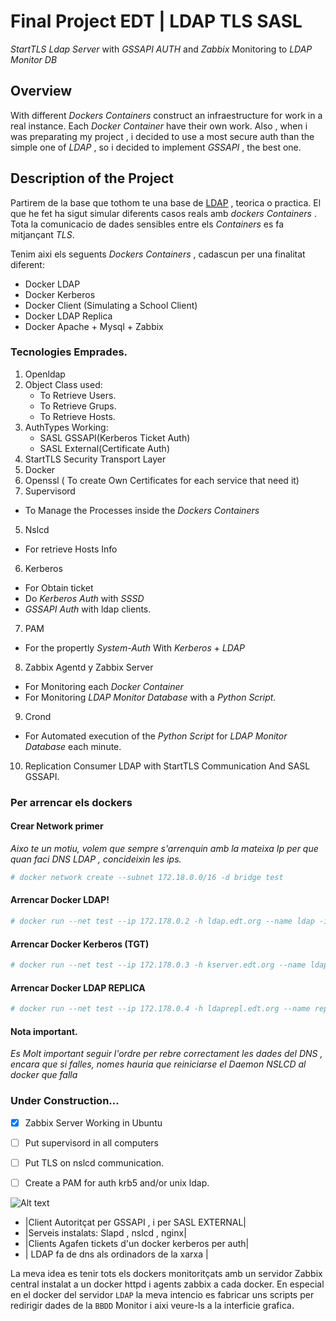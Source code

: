 # Final Project EDT | LDAP TLS SASL
_StartTLS Ldap Server_ with _GSSAPI AUTH_ and _Zabbix_ Monitoring to _LDAP Monitor DB_

## Overview

With different _Dockers Containers_ construct an infraestructure for work in a real instance. Each _Docker Container_ have their own work.
Also , when i was preparating my project , i decided to use a most secure auth than the simple one of _LDAP_ , so i decided  to implement _GSSAPI_ , the best one.

## Description of the Project

Partirem de la base que tothom te una base de [LDAP](https://es.wikipedia.org/wiki/OpenLDAP) , teorica o practica.
El que he fet ha sigut simular diferents casos reals amb _dockers Containers_ .
Tota la comunicacio de dades sensibles entre els _Containers_ es fa mitjançant _TLS_.

Tenim aixi els seguents _Dockers Containers_ , cadascun per una finalitat diferent:

- Docker LDAP
- Docker Kerberos
- Docker Client (Simulating a School Client)
- Docker LDAP Replica 
- Docker Apache + Mysql + Zabbix

### Tecnologies Emprades.

1. Openldap
  1. Object Class used:
      - To Retrieve Users.
      - To Retrieve Grups.
      - To Retrieve Hosts.
  2. AuthTypes Working:
      - SASL GSSAPI(Kerberos Ticket Auth)
      - SASL External(Certificate Auth)
  3. StartTLS Security Transport Layer    
2. Docker 
3. Openssl ( To create Own Certificates for each service that need it)
4. Supervisord 
  - To Manage the Processes inside the _Dockers Containers_ 
5. Nslcd 
  - For retrieve Hosts Info 
6. Kerberos 
  - For Obtain ticket
  - Do _Kerberos Auth_ with _SSSD_ 
  - _GSSAPI Auth_ with ldap clients.
7. PAM
  - For the propertly _System-Auth_ With _Kerberos_ + _LDAP_
8. Zabbix Agentd y Zabbix Server
  - For Monitoring each _Docker Container_
  - For Monitoring  _LDAP Monitor Database_ with a _Python Script_.
9. Crond
  - For Automated execution of the _Python Script_ for _LDAP Monitor Database_ each minute.
10. Replication Consumer LDAP with StartTLS Communication And SASL GSSAPI.

### Per arrencar els dockers
#### Crear Network primer
_Aixo te un motiu, volem que sempre s'arrenquin amb la mateixa Ip per que quan faci DNS LDAP , concideixin les ips._
 ```bash
 # docker network create --subnet 172.18.0.0/16 -d bridge test
 ```
#### Arrencar Docker LDAP! 
 ```bash
 # docker run --net test --ip 172.178.0.2 -h ldap.edt.org --name ldap -it antagme/ldap_supervisor:latest
 ```  
#### Arrencar Docker Kerberos (TGT)  
 ```bash
 # docker run --net test --ip 172.178.0.3 -h kserver.edt.org --name ldap -it antagme/kerberos:latest
 ```
#### Arrencar Docker LDAP REPLICA
 ```bash
 # docker run --net test --ip 172.178.0.4 -h ldaprepl.edt.org --name replica -it antagme/ldap_replica:latest
 ```
#### Nota important.
_Es Molt important seguir l'ordre per rebre correctament les dades del DNS , encara que si falles, nomes hauria que reiniciarse el Daemon NSLCD al docker que falla_

### Under Construction...

- [x] Zabbix Server Working in Ubuntu
- [ ] Put supervisord in all computers
- [ ] Put TLS on nslcd communication.
- [ ] Create a PAM for auth krb5 and/or unix ldap.

 
 ![Alt text](http://octodex.github.com/images/stormtroopocat.jpg "The Stormtroopocat")

- |Client Autoritçat per GSSAPI , i per SASL EXTERNAL|
- |Serveis instalats: Slapd , nslcd , nginx|
- |Clients Agafen tickets d'un docker kerberos per auth|
- | LDAP fa de dns als ordinadors de la xarxa |

La meva idea es tenir tots els dockers monitoritçats amb un servidor Zabbix central instalat a un docker httpd i agents zabbix a cada docker. En especial en el docker del servidor `LDAP` la meva intencio es fabricar uns scripts per redirigir dades de la `BBDD`
Monitor i aixi veure-ls a la interficie grafica.
